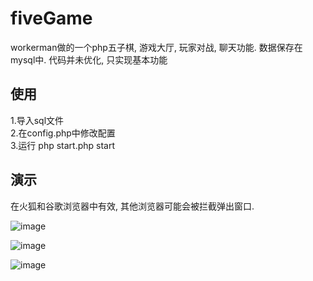 # fiveGame
workerman做的一个php五子棋, 游戏大厅, 玩家对战, 聊天功能.  数据保存在mysql中.   代码并未优化, 只实现基本功能    

##  使用   
1.导入sql文件   
2.在config.php中修改配置    
3.运行 php start.php start

##  演示   
在火狐和谷歌浏览器中有效, 其他浏览器可能会被拦截弹出窗口.    

![image](https://github.com/tw1996/fiveGame/blob/master/readme-img/room.png)      

   
   
![image](https://github.com/tw1996/fiveGame/blob/master/readme-img/playing.png)      



![image](https://github.com/tw1996/fiveGame/blob/master/readme-img/win.png) 
